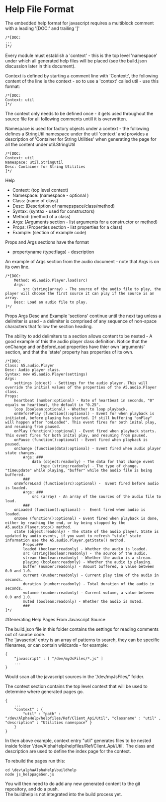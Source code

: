 # Help File Format

The embedded help format for javascript requires a multiblock comment with a leading '[DOC:' and trailing ']' 

```
/*[DOC:
...
]*/
```

Every module must establish a 'context' - this is the top level 'namespace' under which all generated help files will be placed 
(see the build.json discussion later in this document).

Context is defined by starting a comment line with 'Context:', the following content of the line is the context - so to use a 'context' called util -
use this format:  

```
/*[DOC:
Context: util
]*/
```

The context only needs to be defined once - it gets used throughout the source file for all following comments untill it is overwritten.

Namespace is used for factory objects under a context - the following defines a StringUtil namespace under the util 'context' and provides a description of 'Container for String Utilities'
when generating the page for all the content under util.StringUtil

```
/*[DOC:
Context: util
Namespace: util.StringUtil
Desc: Container for String Utilities
]*/
```

Help

- Context: (top level context)
- Namespace: (namespace - optional )
- Class: (name of class)
- Desc: (Description of namepspace/class/method)
- Syntax: (syntax - used for constructors)
- Method: (method of a class)
- Args: (Arguments section - list arguments for a constructor or method)
- Props: (Properties section - list properties for a class)
- Example: (section of example code)

Props and Args sections have the format

 - propertyname (type:flags) - description


An example of Args section from the audio document - note that Args is on its own line. 

```
/*[DOC:
    Method: A5.audio.Player.load(src)
    Args:
        src (string|array) - The source of the audio file to play, the player will choose the first source it can play if the source is an array.
    Desc: Load an audio file to play.
]*/ 
```

Props Args Desc and Example 'sections' continue until the next tag unless a delimiter is used - a delimiter is comprised of any sequence of 
non-space characters that follow the section heading.

The ability to add delimiters to a section allows content to be nested - A good example of this the audio player class definition.
Notice that the onChange and onBeforeLoad properties have thier own 'arguments' section, and that the 'state' property has 
properties of its own.

```
/*[DOC:
Class: A5.audio.Player
Desc: Audio player class.
Syntax: new A5.audio.Player(settings)
Args:
	settings (object) - Settings for the audio player. This will override the initial values of the properties of the A5.audio.Player class.
Props:
	heartbeat (number:optional) - Rate of heartbeat in seconds, "0" equals no heartbeat, the default in "0.25".
	loop (boolean:optional) - Whether to loop playback.
	onBeforePlay (function():optional) - Event for when playback is initiated, before playing has started. If still buffering "onPlay" will happen after "onLoaded". This event fires for both inital play, and resuming from paused.
	onPlay (function():optional) - Event fired when playback starts. This event fires for both inital play, and resuming from paused.
	onPause (function():optional) - Event fired when playback is paused.
	onChange (function(data):optional) - Event fired when audio player state changes.
		Args: ###
			data (object:readonly) - The data for that change event
				type (string:readonly) - The type of change. "timeupdate" while playing, "buffer" while the audio file is being buffered.
		###
	onBeforeLoad (function(src):optional) -  Event fired before audio is loaded.
		Args: ###
			src (array) - An array of the sources of the audio file to load.
		###
	onLoaded (function():optional) -  Event fired when audio is loaded.
	onDone (function():optional) - Event fired when playback is done, either by reaching the end, or by being stopped by the A5.audio.Player.stop() method.
	state (object:readonly) - The state of the audio player. State is updated by audio events, if you want to refresh "stale" state information use the A5.audio.Player.getState() method.
        Props:###
		loaded (boolean:readonly) - Whether the audio is loaded.
		src (string|boolean:readonly) - The source of the audio.
		stream (boolean:readonly) - Whether the audio is a stream.
		playing (boolean:readonly) - Whether the audio is playing.
		buffer (number:readonly) - Amount buffered, a value between 0.0 and 1.0.
		current (number:readonly) - Current play time of the audio in seconds.
		duration (number:readonly) - Total duration of the audio in seconds.
		volumne (number:readonly) - Current volume, a value between 0.0 and 1.0.
		muted (boolean:readonly) - Whether the audio is muted.
        ###
]*/
```


#Generating Help Pages From Javascript Source

The build.json file in this folder contains the settings for reading comments out of source code.  
The 'javascript' entry is an array of patterns to search, they can be specific filenames, or can 
contain wildcards - for example:

```
{
    "javascript" : [ "/dev/myJsFiles/*.js" ]
    ...
}
```

Would scan all the javascript sources in the '/dev/myJsFiles/' folder.

The context section contains the top level context that will be used to determine where generated pages go.

 
```
{    
    ...
    "context" : {
        "util" : "path" : "/dev/AlphaHelp/helpfiles/Ref/Client_Api/Util", "classname" : "util" , "description" : "Utilities namespace" }
    }
}
```

In then above example, context entry "util" generates files to be nested inside folder '/dev/AlphaHelp/helpfiles/Ref/Client_Api/Util'.
The class and description are used to define the index page for the context.

To rebuild the pages run this:

```
cd \dev\alphaAlphaHelp\buildhelp
node js_helppageGen.js
```

You will then need to do add any new generated content to the git repository, and do a push.  
The buildhelp is not integrated into the build process yet.   
